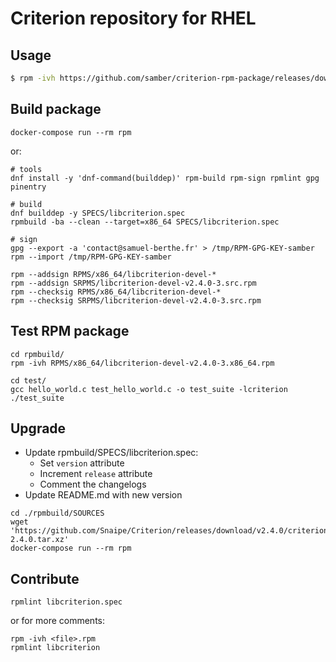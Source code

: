 # Criterion repository for RHEL

## Usage

```bash
$ rpm -ivh https://github.com/samber/criterion-rpm-package/releases/download/2.4.0/libcriterion-devel-2.4.0-3.el7.x86_64.rpm
```

## Build package

```
docker-compose run --rm rpm
```

or:

```
# tools
dnf install -y 'dnf-command(builddep)' rpm-build rpm-sign rpmlint gpg pinentry

# build
dnf builddep -y SPECS/libcriterion.spec
rpmbuild -ba --clean --target=x86_64 SPECS/libcriterion.spec

# sign
gpg --export -a 'contact@samuel-berthe.fr' > /tmp/RPM-GPG-KEY-samber
rpm --import /tmp/RPM-GPG-KEY-samber

rpm --addsign RPMS/x86_64/libcriterion-devel-*
rpm --addsign SRPMS/libcriterion-devel-v2.4.0-3.src.rpm
rpm --checksig RPMS/x86_64/libcriterion-devel-*
rpm --checksig SRPMS/libcriterion-devel-v2.4.0-3.src.rpm
```

## Test RPM package

```
cd rpmbuild/
rpm -ivh RPMS/x86_64/libcriterion-devel-v2.4.0-3.x86_64.rpm
```

```
cd test/
gcc hello_world.c test_hello_world.c -o test_suite -lcriterion
./test_suite
```

## Upgrade

- Update rpmbuild/SPECS/libcriterion.spec:
  - Set `version` attribute
  - Increment `release` attribute
  - Comment the changelogs
- Update README.md with new version

```
cd ./rpmbuild/SOURCES
wget 'https://github.com/Snaipe/Criterion/releases/download/v2.4.0/criterion-2.4.0.tar.xz'
docker-compose run --rm rpm
```

## Contribute

```
rpmlint libcriterion.spec
```

or for more comments:

```
rpm -ivh <file>.rpm
rpmlint libcriterion
```
